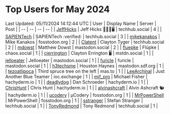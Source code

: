 # Top Users for May 2024
Last Updated: 05/11/2024 14:12:44 UTC
| User | Display Name | Server | Post |
| -- | -- | -- | -- |
| [JeffHicks](https://techhub.social/@JeffHicks) | Jeff Hicks 🐶🎼🍷🖥️ | techhub.social | 4 |
| [SAPIENTech](https://techhub.social/@SAPIENTech) | SAPIENTech :verified: | techhub.social | 3 |
| [mikekanakos](https://fosstodon.org/@mikekanakos) | Mike Kanakos | fosstodon.org | 2 |
| [Clatent](https://techhub.social/@Clatent) | Clayton Tyger | techhub.social | 2 |
| [mdowst](https://mastodon.social/@mdowst) | Matthew Dowst | mastodon.social | 2 |
| [fluepke](https://chaos.social/@fluepke) | Flüpke | chaos.social | 1 |
| [cjerrington](https://mstdn.social/@cjerrington) | Clayton Errington 🖥️ | mstdn.social | 1 |
| [jelloeater](https://mastodon.social/@jelloeater) | Jelloeater | mastodon.social | 1 |
| [furicle](https://mastodon.social/@furicle) | furicle | mastodon.social | 1 |
| [h3techsme](https://mastodon.sdf.org/@h3techsme) | Houston Haynes | mastodon.sdf.org | 1 |
| [tezoatlipoca](https://mas.to/@tezoatlipoca) | Third spruce tree on the left | mas.to | 1 |
| [LeeArchinal](https://ioc.exchange/@LeeArchinal) | Just Another Blue Teamer | ioc.exchange | 1 |
| [mjf_pro](https://hachyderm.io/@mjf_pro) | Michael Fisher | hachyderm.io | 1 |
| [deadlydog](https://hachyderm.io/@deadlydog) | Dan Schroeder | hachyderm.io | 1 |
| [ChrisHunt](https://hachyderm.io/@ChrisHunt) | Chris Hunt | hachyderm.io | 1 |
| [alvinashcraft](https://hachyderm.io/@alvinashcraft) | Alvin Ashcraft 🐿️ | hachyderm.io | 1 |
| [ucodery](https://fosstodon.org/@ucodery) | μCodery | fosstodon.org | 1 |
| [MrPowerShell](https://fosstodon.org/@MrPowerShell) | MrPowerShell | fosstodon.org | 1 |
| [sstranger](https://techhub.social/@sstranger) | Stefan Stranger | techhub.social | 1 |
| [TonyRedmond](https://techhub.social/@TonyRedmond) | Tony Redmond | techhub.social | 1 |
